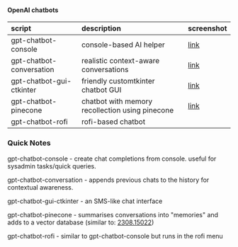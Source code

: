 #### OpenAI chatbots

| script                   | description                                     | screenshot |
|:-------------------------|:------------------------------------------------|:-----------|
| gpt-chatbot-console      | console-based AI helper                         |[link](https://github-production-user-asset-6210df.s3.amazonaws.com/132297919/265040102-b23cbcfb-a62f-45b8-8ab5-606e350dd692.png)|
| gpt-chatbot-conversation | realistic context-aware conversations           |[link](https://github-production-user-asset-6210df.s3.amazonaws.com/132297919/265040873-babf680f-7cfb-4234-a9fe-92882aded02b.png)
| gpt-chatbot-gui-ctkinter | friendly customtkinter chatbot GUI              |[link](https://github-production-user-asset-6210df.s3.amazonaws.com/132297919/265036944-327720d1-67fb-403c-85de-f2c38da110ee.png)| 
| gpt-chatbot-pinecone     | chatbot with memory recollection using pinecone |[link](https://github.com/mikeredev/openai/assets/132297919/e38ed6ca-68c7-4d05-be3b-ff88e57c8903)|
| gpt-chatbot-rofi         | rofi-based chatbot                              |            |

### Quick Notes
gpt-chatbot-console - create chat completions from console. useful for sysadmin tasks/quick queries.

gpt-chatbot-conversation - appends previous chats to the history for contextual awareness.

gpt-chatbot-gui-ctkinter - an SMS-like chat interface

gpt-chatbot-pinecone - summarises conversations into "memories" and adds to a vector database (similar to: [2308.15022](https://arxiv.org/abs/2308.15022))

gpt-chatbot-rofi  - similar to gpt-chatbot-console but runs in the rofi menu
